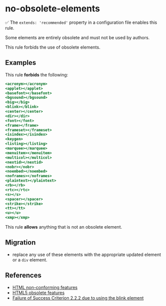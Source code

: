 # no-obsolete-elements

:white_check_mark: The `extends: 'recommended'` property in a configuration file enables this rule.

Some elements are entirely obsolete and must not be used by authors.

This rule forbids the use of obsolete elements.

## Examples

This rule **forbids** the following:

```hbs
<acronym></acronym>
<applet></applet>
<basefont></basefont>
<bgsound></bgsound>
<big></big>
<blink></blink>
<center></center>
<dir></dir>
<font></font>
<frame></frame>
<frameset></frameset>
<isindex></isindex>
<keygen>
<listing></listing>
<marquee></marquee>
<menuitem></menuitem>
<multicol></multicol>
<nextid></nextid>
<nobr></nobr>
<noembed></noembed>
<noframes></noframes>
<plaintext></plaintext>
<rb></rb>
<rtc></rtc>
<s></s>
<spacer></spacer>
<strike></strike>
<tt></tt>
<u></u>
<xmp></xmp>
```

This rule **allows** anything that is not an obsolete element.

## Migration

* replace any use of these elements with the appropriate updated element or a `div` element.

## References

* [HTML non-conforming features](https://html.spec.whatwg.org/multipage/obsolete.html#non-conforming-features)
* [HTML5 obsolete features](https://dev.w3.org/html5/pf-summary/obsolete.html)
* [Failure of Success Criterion 2.2.2 due to using the blink element](https://www.w3.org/TR/WCAG20-TECHS/failures.html#F47)
